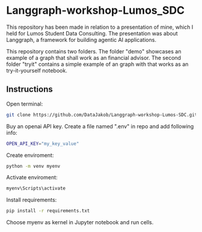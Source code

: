 <h1> Langgraph-workshop-Lumos_SDC  </h1>

This repository has been made in relation to a presentation of mine, which I  held for Lumos Student Data Consulting. 
The presentation was about Langgraph, a framework for building agentic AI applications. 

This repository contains two folders. The folder "demo" showcases an example of a graph that shall work as an financial advisor. The second folder "tryit" contains a simple example of an graph with that works as an try-it-yourself notebook.

<h2> Instructions </h1>

Open terminal: 
```bash
git clone https://github.com/DataJakob/Langgraph-workshop-Lumos-SDC.git
```
Buy an openai API key. Create a file named ".env" in repo and add following info:
```bash
OPEN_API_KEY="my_key_value"
```

Create enviroment:
```bash
python -m venv myenv
```

Activate enviroment:
```bash
myenv\Scripts\activate
```

Install requirements:
```bash
pip install -r requirements.txt
```

Choose myenv as kernel in Jupyter notebook and run cells.
